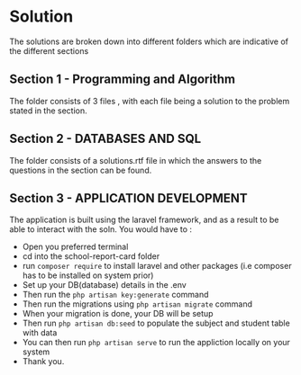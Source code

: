 # Solution

The solutions are broken down into different folders which are indicative of the different sections

## Section 1 - Programming and Algorithm

The folder consists of 3 files , with each file being a solution to the problem stated in the section.

## Section 2 - DATABASES AND SQL

The folder consists of a solutions.rtf file in which the answers to the questions in the section can be found.

## Section 3 - APPLICATION DEVELOPMENT

The application is built using the laravel framework, and as a result to be able to interact with the soln. You would have to :

- Open you preferred terminal
- cd into the school-report-card folder
- run `composer require` to install laravel and other packages (i.e composer has to be installed on system prior)
- Set up your DB(database) details in the .env
- Then run the `php artisan key:generate` command
- Then run the migrations using `php artisan migrate` command
- When your migration is done, your DB will be setup
- Then run `php artisan db:seed` to populate the subject and student table with data
- You can then run `php artisan serve` to run the appliction locally on your system
- Thank you.
